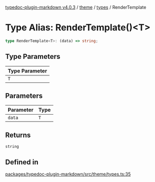 [typedoc-plugin-markdown v4.0.3](../../../../README.md) / [theme](../../../README.md) / [types](../README.md) / RenderTemplate

# Type Alias: RenderTemplate()\<T>

```ts
type RenderTemplate<T>: (data) => string;
```

## Type Parameters

| Type Parameter |
| -------------- |
| `T`            |

## Parameters

| Parameter | Type |
| --------- | ---- |
| `data`    | `T`  |

## Returns

`string`

## Defined in

[packages/typedoc-plugin-markdown/src/theme/types.ts:35](https://github.com/typedoc2md/typedoc-plugin-markdown/blob/a350891d3362a78bb12907d480645f9c5cefd0d6/packages/typedoc-plugin-markdown/src/theme/types.ts#L35)
